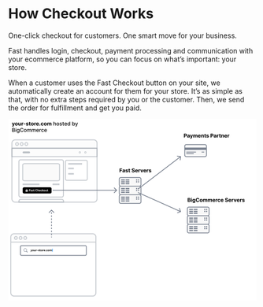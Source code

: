 # How Checkout Works
One-click checkout for customers. One smart move for your business.

Fast handles login, checkout, payment processing and communication with your ecommerce platform, so you can focus on what’s important: your store.

When a customer uses the Fast Checkout button on your site, we automatically create an account for them for your store. It’s as simple as that, with no extra steps required by you or the customer. Then, we send the order for fulfillment and get you paid.

![How Fast Checkout works](images/fast-checkout/how-checkout-works.png) 
